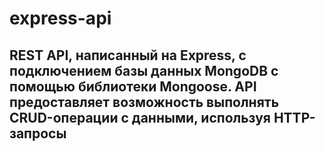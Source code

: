 # express-api

## REST API, написанный на Express, с подключением базы данных MongoDB с помощью библиотеки Mongoose. API предоставляет возможность выполнять CRUD-операции с данными, используя HTTP-запросы
